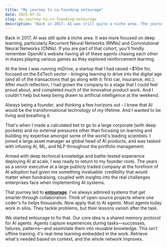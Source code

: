 ```yaml
---
title: "My journey to co-founding entourage"
date: 2025-07-31
slug: my-journey-to-co-founding-entourage
description: "Back in 2017, AI was still quite a niche area. The journey from EdTech founder to AI entrepreneur and co-founding entourage."
---
```


Back in 2017, AI was still quite a niche area. It was more focused on deep learning, particularly Recurrent Neural Networks (RNNs) and Convolutional Neural Networks (CNNs). If you are part of that cohort, you'll fondly remember OpenAI's website having all of these agents chasing each other in mazes playing various games as they explored reinforcement learning.

At the time I was running miDrive, a startup that I had raised ~$10m for, focused on the EdTech sector - bringing learning to drive into the digital age (and all of the transactions that go along with it: first car, insurance, etc.). After much reflection, I had grown the company to a stage that I could feel proud about, and completed much of the innovative product work. And I couldn't help but keep being drawn to artificial intelligence at the weekend.

Always being a founder, and thinking a few horizons out - I knew that AI would be the transformational technology of my lifetime. And I wanted to be living and breathing it.

That's when I made a calculated bet to go to a large corporate (with deep pockets) and no external pressures other than focusing on learning and building my expertise amongst some of the world's leading scientists. I joined a large asset manager as global head of AI products, and was tasked with infusing AI, ML, and NLP throughout the portfolio management.

Armed with deep technical knowledge and battle-tested experience deploying AI at scale, I was ready to return to my founder roots. The years as a senior executive at a large publicly traded company at the forefront of AI adoption had given me something invaluable: credibility that would matter when fundraising, coupled with insights into the real challenges enterprises face when implementing AI systems.

That journey led to **[entourage](https://entourage.tech/)**. I've always admired systems that get smarter through collaboration. Think of open-source projects where one coder's fix helps thousands. Now apply that to AI agents. Most agents today work in silos. They tackle problems, but their lessons vanish after the task.

We started entourage to fix that. Our core idea is a shared memory protocol for AI agents. Agents capture experiences during tasks—successes, failures, patterns—and assimilate them into reusable knowledge. This isn't offline training; it's real-time learning embedded in the work. Retrieve what's needed based on context, and the whole network improves.
